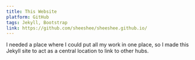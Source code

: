 ```yaml
---
title: This Website
platform: GitHub
tags: Jekyll, Bootstrap
link: https://github.com/sheeshee/sheeshee.github.io/
---
```


I needed a place where I could put all my
work in one place, so I made this Jekyll 
site to act as a central location to link to
other hubs.
